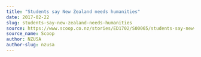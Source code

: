 ```yaml
---
title: "Students say New Zealand needs humanities"
date: 2017-02-22
slug: students-say-new-zealand-needs-humanities
source: https://www.scoop.co.nz/stories/ED1702/S00065/students-say-new-zealand-needs-humanities.htm
source_name: Scoop
author: NZUSA
author-slug: nzusa
---
```


<p></p>